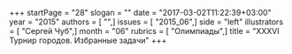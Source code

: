 +++
startPage = "28"
slogan = ""
date = "2017-03-02T11:22:39+03:00"
year = "2015"
authors = [ "",]
issues = [ "2015_06",]
side = "left"
illustrators = [ "Сергей Чуб",]
month = "06"
rubrics = [ "Олимпиады",]
title = "XXXVI Турнир городов. Избранные задачи"
+++
